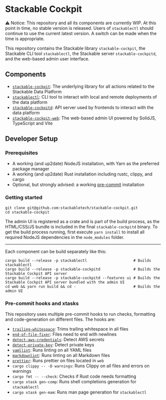 # Stackable Cockpit

⚠️ Notice: This repository and all its components are currently WIP. At this point in time, no stable version is
released. Users of `stackablectl` should continue to use the current latest version. A switch can be made when the time
is appropriate.

This repository contains the Stackable library `stackable-cockpit`, the Stackable CLI tool
`stackablectl`, the Stackable server `stackable-cockpitd`, and the web-based admin user
interface.

## Components

- [`stackable-cockpit`][lib-readme]: The underlying library for all actions related to the Stackable Data Platform
- [`stackablectl`][ctl-readme]: CLI tool to interact with local and remote deployments of the data platform
- [`stackable-cockpitd`][server-readme]: API server used by frontends to interact with the data platform
- [`stackable-cockpit-web`][web-readme]: The web-based admin UI powered by SolidJS, TypeScript and Vite

## Developer Setup

### Prerequisites

- A working (and up2date) NodeJS installation, with Yarn as the preferred package manager
- A working (and up2date) Rust installation including rustc, clippy, and cargo
- Optional, but strongly advised: a working [pre-commit][pre-commit] installation

### Getting started

```shell
git clone git@github.com:stackabletech/stackable-cockpit.git
cd stackable-cockpit
```

The admin UI is registered as a crate and is part of the build process, as the HTML/CSS/JS bundle is included in the
final `stackable-cockpitd` binary. To get the build process running, first execute `yarn install` to install all required NodeJS
dependencies in the `node_modules` folder.

---

Each component can be build separately like this:

```shell
cargo build --release -p stackablectl                     # Builds stackablectl
cargo build --release -p stackable-cockpitd               # Builds the Stackable Cockpit API server
cargo build --release -p stackable-cockpitd --features ui # Builds the Stackable Cockpit API server bundled with the admin UI
cd web && yarn run build && cd -                          # Builds the admin UI
```

### Pre-commit hooks and xtasks

This repository uses multiple pre-commit hooks to run checks, formatting and code-generation on different files. The
hooks are:

- [`trailing-whitespace`](https://github.com/pre-commit/pre-commit-hooks#trailing-whitespace): Trims trailing whitespace
  in all files
- [`end-of-file-fixer`](https://github.com/pre-commit/pre-commit-hooks#end-of-file-fixer): Files need to end with
  newlines
- [`detect-aws-credentials`](https://github.com/pre-commit/pre-commit-hooks#detect-aws-credentials): Detect AWS secrets
- [`detect-private-key`](https://github.com/pre-commit/pre-commit-hooks#detect-private-key): Detect private keys
- [`yamllint`](https://github.com/adrienverge/yamllint): Runs linting on all YAML files
- [`markdownlint`](https://github.com/igorshubovych/markdownlint-cli): Runs linting on all Markdown files
- [`prettier`](https://github.com/pre-commit/mirrors-prettier): Runs prettier on files located in `web`
- `cargo clippy -- -D warnings`: Runs Clippy on all files and errors on warnings
- `cargo fmt -- --check`: Checks if Rust code needs formatting
- `cargo xtask gen-comp`: Runs shell completions generation for `stackablectl`
- `cargo xtask gen-mam`: Runs man page generation for `stackablectl`

[server-readme]: ./rust/stackable-cockpitd/README.md
[ctl-readme]: ./rust/stackablectl/README.md
[pre-commit]: https://pre-commit.com/
[web-readme]: ./web/README.md
[lib-readme]: ./rust/stackable-cockpit/README.md
[xtasks]: ./xtask/src/main.rs

